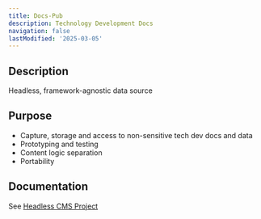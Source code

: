 ```yaml
---
title: Docs-Pub
description: Technology Development Docs
navigation: false
lastModified: '2025-03-05'
---
```


## Description

Headless, framework-agnostic data source

## Purpose

- Capture, storage and access to non-sensitive tech dev docs and data
- Prototyping and testing
- Content logic separation
- Portability

## Documentation

See [Headless CMS Project](https://docs-pub.annebrown.ca)
